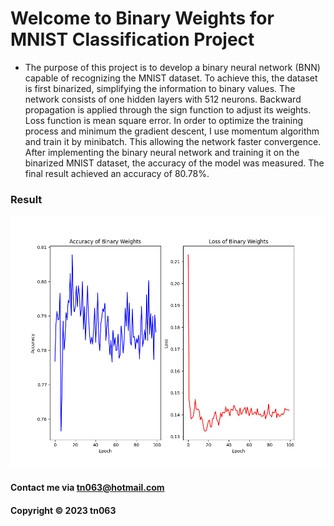 # Welcome to Binary Weights for MNIST Classification Project

* The purpose of this project is to develop a binary neural network (BNN) capable of recognizing the MNIST dataset. To achieve this, the dataset is first binarized, simplifying the information to binary values. The network consists of one hidden layers with 512 neurons. Backward propagation is applied through the sign function to adjust its weights. Loss function is mean square error. In order to optimize the training process and minimum the gradient descent, I use momentum algorithm and train it by minibatch. This allowing the network faster convergence. After implementing the binary neural network and training it on the binarized MNIST dataset, the accuracy of the model was measured. The final result achieved an accuracy of 80.78%.

### Result

![Result](https://github.com/tn063/Binary-Weights-MNIST-Classification/blob/main/figure.png)

#### Contact me via tn063@hotmail.com

#### Copyright &#169; 2023 tn063
